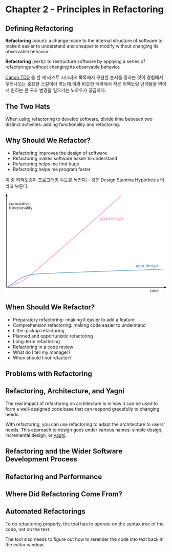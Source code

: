 # Chapter 2 - Principles in Refactoring

## Defining Refactoring

__Refactoring__ (noun): a change made to the internal structure of software to make it easier to understand and cheaper
to modify without changing its observable behavior.

__Refactoring__ (verb): to restructure software by applying a series of refactorings without changing its observable
behavior.

[Canon TDD](https://tidyfirst.substack.com/p/canon-tdd) 를 할 때 테스트 시나리오 목록에서 구현할 순서를 정하는 것이 경험에서 우러나오는 중요한 스킬이라 하는데 이와 비슷한 맥락에서 작은 리팩토링 단계들을 엮어서 원하는 큰 구조 변경을 일으키는 노하우가 궁금하다.

## The Two Hats

When using refactoring to develop software, divide time between two distinct activities: adding functionality and refactoring.

## Why Should We Refactor?

- Refactoring improves the design of software
- Refactoring makes software easier to understand
- Refactoring helps me find bugs
- Refactoring helps me program faster

이 중 리팩토링이 프로그래밍 속도를 높인다는 것은 Design Stamina Hypothesis 이라고 부른다.

![design stamina hypothesis](design-stamina-hypothesis.svg)

## When Should We Refactor?

- Preparatory refactoring--making it easier to add a feature
- Comprehension refactoring: making code easier to understand
- Litter-pickup refactoring
- Planned and opportunistic refactoring
- Long-term refactoring
- Refactoring in a code review
- What do I tell my manager?
- When should I not refactor?

## Problems with Refactoring

## Refactoring, Architecture, and Yagni

The real impact of refactoring on architecture is in how it can be used to form a well-designed code base that can respond gracefully to changing needs.

With refactoring, you can use refactoring to adapt the architecture to users' needs. This approach to design goes under various names: simple design, incremental design, or [yagni](https://martinfowler.com/bliki/Yagni.html).

## Refactoring and the Wider Software Development Process

## Refactoring and Performance

## Where Did Refactoring Come From?

## Automated Refactorings

To do refactoring properly, the tool has to operate on the syntax tree of the code, not on the text.

The tool also needs to figure out how to rerender the code into text back in the editor window.
